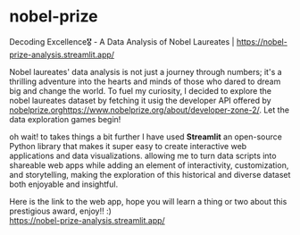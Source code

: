# nobel-prize
Decoding Excellence🎖️ - A Data Analysis of Nobel Laureates | https://nobel-prize-analysis.streamlit.app/

Nobel laureates' data analysis is not just a journey through numbers; it's a thrilling adventure into the hearts and minds of those who dared to dream big and change the world. To fuel my curiosity, I decided to explore the nobel laureates dataset by fetching it usig the developer API offered by [nobelprize.org](https://website-name.com)https://www.nobelprize.org/about/developer-zone-2/.
Let the data exploration games begin! 

oh wait! to takes things a bit further I have used **Streamlit**  an open-source Python library that makes it super easy to create interactive web applications and data visualizations. allowing me to turn data scripts into shareable web apps while adding an element of interactivity, customization, and storytelling, making the exploration of this historical and diverse dataset both enjoyable and insightful.

Here is the link to the web app, hope you will learn a thing or two about this prestigious award, enjoy!! :)  
https://nobel-prize-analysis.streamlit.app/
